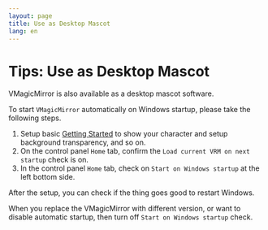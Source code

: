 ```yaml
---
layout: page
title: Use as Desktop Mascot
lang: en
---
```


# Tips: Use as Desktop Mascot

VMagicMirror is also available as a desktop mascot software.

To start `VMagicMirror` automatically on Windows startup, please take the following steps.

1. Setup basic [Getting Started](../../get_started) to show your character and setup background transparency, and so on.
2. On the control panel `Home` tab, confirm the `Load current VRM on next startup` check is on.
3. In the control panel `Home` tab, check on `Start on Windows startup` at the left bottom side. 

After the setup, you can check if the thing goes good to restart Windows.

When you replace the VMagicMirror with different version, or want to disable automatic startup, then turn off `Start on Windows startup` check.
